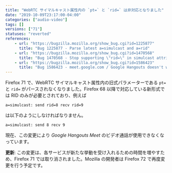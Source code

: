 ```yaml
---
title: "WebRTC サイマルキャスト属性内の `pt=` と `rid=` は非対応となりました"
date: "2019-10-09T23:17:00-04:00"
categories: ["audio-video"]
tags: []
versions: ["71"]
statuses: "reverted"
references:
    - url: "https://bugzilla.mozilla.org/show_bug.cgi?id=1225877"
      title: "Bug 1225877 - Parse latest a=simulcast and a=rid"
    - url: "https://bugzilla.mozilla.org/show_bug.cgi?id=1470568"
      title: "Bug 1470568 - Stop supporting \"rid=\" in simulcast attributes once ESR doesn't serialize it anymore"
    - url: "https://bugzilla.mozilla.org/show_bug.cgi?id=1586423"
      title: "Bug 1586423 - meet.google.com / Google Hangouts doesn't work in Nightly (\"Couldn't start the video call because of an error\")"
---
```

Firefox 71 で、WebRTC サイマルキャスト属性内の旧式パラメーターである `pt=` と `rid=` がパースされなくなりました。Firefox 68 以降で対応している新形式では RID のみが必要とされており、例えば

```
a=simulcast: send rid=8 recv rid=9
```

は以下のようにしなければなりません。

```
a=simulcast: send 8 recv 9
```

現在、この変更により *Google Hangouts Meet* のビデオ通話が使用できなくなっています。

**更新**: この変更は、各サービスが新たな挙動を受け入れるための時間を増やすため、Firefox 71 では取り消されました。Mozilla の開発者は Firefox 72 で再度変更を行う予定です。
